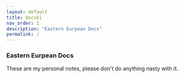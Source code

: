 ```yaml
---
layout: default
title: Docski
nav_order: 1
description: "Eastern Eurpean Docs"
permalink: /
---
```


### Eastern Eurpean Docs

These are my personal notes, please don't do anything nasty with it.
